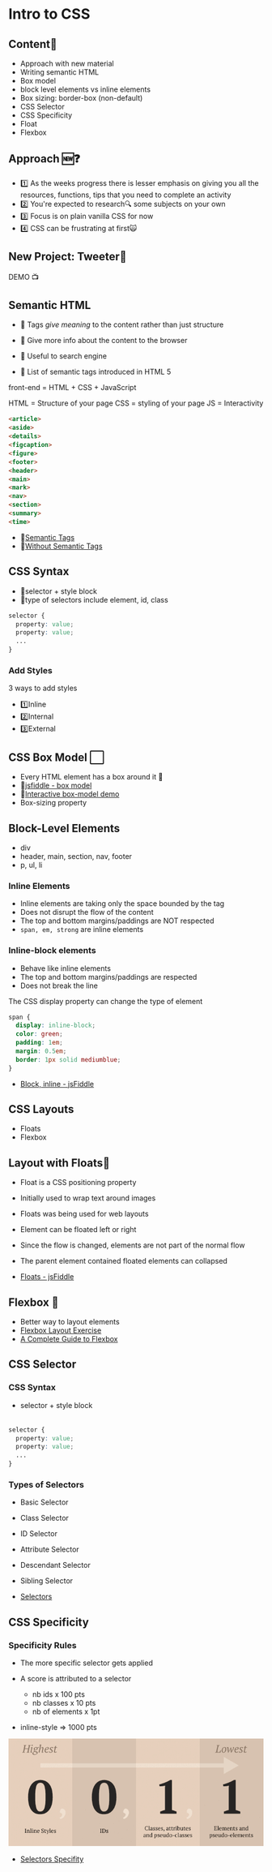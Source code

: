 # Intro to CSS

## Content📣

- Approach with new material
- Writing semantic HTML
- Box model
- block level elements vs inline elements
- Box sizing: border-box (non-default)
- CSS Selector
- CSS Specificity
- Float
- Flexbox

## Approach 🆕❓

- 1️⃣ As the weeks progress there is lesser emphasis on giving you all the resources, functions, tips that you need to complete an activity
- 2️⃣ You're expected to research🔍 some subjects on your own
- 3️⃣ Focus is on plain vanilla CSS for now
- 4️⃣ CSS can be frustrating at first🙀

## New Project: Tweeter🐤

DEMO 📺

## Semantic HTML

- 🔸 Tags _give meaning_ to the content rather than just structure

- 🔸 Give more info about the content to the browser

- 🔸 Useful to search engine

- 🔸 List of semantic tags introduced in HTML 5

front-end = HTML + CSS + JavaScript

HTML = Structure of your page
CSS = styling of your page
JS = Interactivity


```html
<article>
<aside>
<details>
<figcaption>
<figure>
<footer>
<header>
<main>
<mark>
<nav>
<section>
<summary>
<time>
```

- 🔗[Semantic Tags](https://jsfiddle.net/dtremblay/cv3mk916/10/)
- 🔗[Without Semantic Tags](https://jsfiddle.net/dtremblay/v380axgz/)

## CSS Syntax

- 🔸selector + style block
- 🔸type of selectors include element, id, class

```css
selector {
  property: value;
  property: value;
  ...
}
```

### Add Styles

3 ways to add styles

- 1️⃣Inline
- 2️⃣Internal
- 3️⃣External


## CSS Box Model ⬜

- Every HTML element has a box around it 🔳
- 🔗[jsfiddle - box model](https://jsfiddle.net/dtremblay/nmLzpeo7/29/)
- 🔗[Interactive box-model demo](http://guyroutledge.github.io/box-model/)
- Box-sizing property

## Block-Level Elements

- div
- header, main, section, nav, footer
- p, ul, li

### Inline Elements

- Inline elements are taking only the space bounded by the tag
- Does not disrupt the flow of the content
- The top and bottom margins/paddings are NOT respected
- `span, em, strong` are inline elements

### Inline-block elements

- Behave like inline elements
- The top and bottom margins/paddings are respected
- Does not break the line

The CSS display property can change the type of element

```css
span {
  display: inline-block;
  color: green;
  padding: 1em;
  margin: 0.5em;
  border: 1px solid mediumblue;
}
```
- [Block, inline - jsFiddle](https://jsfiddle.net/dtremblay/h8a92yvo/36/)

## CSS Layouts

- Floats
- Flexbox

## Layout with Floats🔁

- Float is a CSS positioning property
- Initially used to wrap text around images
- Floats was being used for web layouts
- Element can be floated left or right
- Since the flow is changed, elements are not part of the normal flow
- The parent element contained floated elements can collapsed

- [Floats - jsFiddle](https://jsfiddle.net/dtremblay/493tjkaz/16/)

## Flexbox 💟

- Better way to layout elements
- [Flexbox Layout Exercise](https://jsfiddle.net/dtremblay/493tjkaz/59/)
- [A Complete Guide to Flexbox](https://css-tricks.com/snippets/css/a-guide-to-flexbox/)


## CSS Selector

### CSS Syntax

- selector + style block

```css

selector {
  property: value;
  property: value;
  ...
}
```

### Types of Selectors

- Basic Selector
- Class Selector
- ID Selector
- Attribute Selector
- Descendant Selector
- Sibling Selector

- [Selectors](https://jsfiddle.net/dtremblay/e3v095ws/94/)

## CSS Specificity

### Specificity Rules

- The more specific selector gets applied
- A score is attributed to a selector

  - nb ids x 100 pts
  - nb classes x 10 pts
  - nb of elements x 1pt

* inline-style => 1000 pts


![specificity](./specificity1.png)
- [Selectors Specifity](https://jsfiddle.net/dtremblay/xr94uLnb/24/)
  